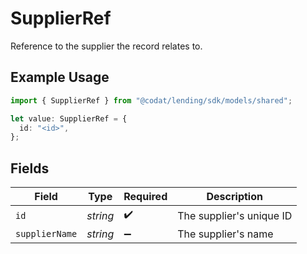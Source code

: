 # SupplierRef

Reference to the supplier the record relates to.

## Example Usage

```typescript
import { SupplierRef } from "@codat/lending/sdk/models/shared";

let value: SupplierRef = {
  id: "<id>",
};
```

## Fields

| Field                    | Type                     | Required                 | Description              |
| ------------------------ | ------------------------ | ------------------------ | ------------------------ |
| `id`                     | *string*                 | :heavy_check_mark:       | The supplier's unique ID |
| `supplierName`           | *string*                 | :heavy_minus_sign:       | The supplier's name      |